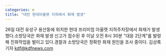 ```yaml
---
categories: e
title: "대전 현대아울렛 지하에서 화재 발생"
---
```

26일 대전 유성구 용산동에 위치한 현대 프리미엄 아울렛 지하주차장에서 화재가 발생했다.소방당국은 화재 발생 신고가 접수된 후 이날 오전 8시 30분 "대응 2단계"를 발령해 진화작업을 벌이고 있다.경찰과 소방당국은 정확한 화재 원인을 조사 중이다. 김상록 기자 kdf@kdfnews.com